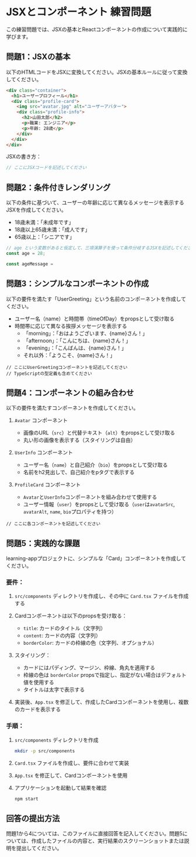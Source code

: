 # JSXとコンポーネント 練習問題

この練習問題では、JSXの基本とReactコンポーネントの作成について実践的に学びます。

## 問題1：JSXの基本

以下のHTMLコードをJSXに変換してください。JSXの基本ルールに従って変換してください。

```html
<div class="container">
  <h1>ユーザープロフィール</h1>
  <div class="profile-card">
    <img src="avatar.jpg" alt="ユーザーアバター">
    <div class="profile-info">
      <h2>山田太郎</h2>
      <p>職業: エンジニア</p>
      <p>年齢: 28歳</p>
    </div>
  </div>
</div>
```

JSXの書き方：
```jsx
// ここにJSXコードを記述してください
```

## 問題2：条件付きレンダリング

以下の条件に基づいて、ユーザーの年齢に応じて異なるメッセージを表示するJSXを作成してください。

- 18歳未満：「未成年です」
- 18歳以上65歳未満：「成人です」
- 65歳以上：「シニアです」

```jsx
// age という変数があると仮定して、三項演算子を使って条件分岐するJSXを記述してください
const age = 28;

const ageMessage = 
```

## 問題3：シンプルなコンポーネントの作成

以下の要件を満たす「UserGreeting」という名前のコンポーネントを作成してください。

- ユーザー名（name）と時間帯（timeOfDay）をpropsとして受け取る
- 時間帯に応じて異なる挨拶メッセージを表示する
  - 「morning」：「おはようございます、{name}さん！」
  - 「afternoon」：「こんにちは、{name}さん！」
  - 「evening」：「こんばんは、{name}さん！」
  - それ以外：「ようこそ、{name}さん！」

```tsx
// ここにUserGreetingコンポーネントを記述してください
// TypeScriptの型定義も含めてください
```

## 問題4：コンポーネントの組み合わせ

以下の要件を満たすコンポーネントを作成してください。

1. `Avatar` コンポーネント
   - 画像のURL（`src`）と代替テキスト（`alt`）をpropsとして受け取る
   - 丸い形の画像を表示する（スタイリングは自由）

2. `UserInfo` コンポーネント
   - ユーザー名（`name`）と自己紹介（`bio`）をpropsとして受け取る
   - 名前をh2見出しで、自己紹介をpタグで表示する

3. `ProfileCard` コンポーネント
   - `Avatar`と`UserInfo`コンポーネントを組み合わせて使用する
   - ユーザー情報（`user`）をpropsとして受け取る（`user`は`avatarSrc`, `avatarAlt`, `name`, `bio`プロパティを持つ）

```tsx
// ここに各コンポーネントを記述してください
```

## 問題5：実践的な課題

learning-appプロジェクトに、シンプルな「Card」コンポーネントを作成してください。

### 要件：
1. `src/components` ディレクトリを作成し、その中に `Card.tsx` ファイルを作成する
2. Cardコンポーネントは以下のpropsを受け取る：
   - `title`: カードのタイトル（文字列）
   - `content`: カードの内容（文字列）
   - `borderColor`: カードの枠線の色（文字列、オプショナル）
3. スタイリング：
   - カードにはパディング、マージン、枠線、角丸を適用する
   - 枠線の色は `borderColor` propsで指定し、指定がない場合はデフォルト値を使用する
   - タイトルは太字で表示する

4. 実装後、`App.tsx` を修正して、作成したCardコンポーネントを使用し、複数のカードを表示する

### 手順：

1. `src/components` ディレクトリを作成
   ```bash
   mkdir -p src/components
   ```

2. `Card.tsx` ファイルを作成し、要件に合わせて実装

3. `App.tsx` を修正して、Cardコンポーネントを使用

4. アプリケーションを起動して結果を確認
   ```bash
   npm start
   ```

## 回答の提出方法
問題1から4については、このファイルに直接回答を記入してください。問題5については、作成したファイルの内容と、実行結果のスクリーンショットまたは説明を提出してください。
